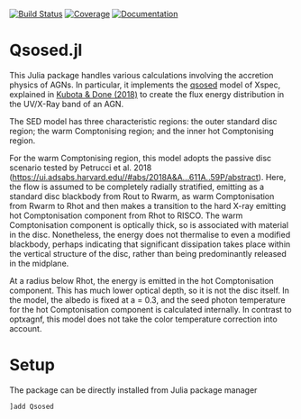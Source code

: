 [![Build Status](https://github.com/arnauqb/qsosed.jl/actions/workflows/CI.yml/badge.svg?branch=main)](https://github.com/arnauqb/qsosed.jl/actions/workflows/CI.yml?query=branch%3Amain)
[![Coverage](https://codecov.io/gh/arnauqb/qsosed.jl/branch/main/graph/badge.svg)](https://codecov.io/gh/arnauqb/qsosed.jl)
[![Documentation](https://github.com/arnauqb/qsosed.jl/actions/workflows/docs.yaml/badge.svg)](https://arnauqb.github.io/Qsosed.jl)

# Qsosed.jl

This Julia package handles various calculations involving the accretion physics of AGNs. In particular, it implements the [qsosed]("https://github.com/HEASARC/xspec_localmodels/tree/master/agnsed") model of Xspec, explained in [Kubota & Done (2018)]("https://arxiv.org/abs/1804.00171") to create the flux energy distribution in the UV/X-Ray band of an AGN.

The SED model has three characteristic regions: the outer standard
disc region; the warm Comptonising region; and the inner hot
Comptonising region.

For the warm Comptonising region, this model adopts the passive disc
scenario tested by Petrucci et al. 2018
(https://ui.adsabs.harvard.edu//#abs/2018A&A...611A..59P/abstract). Here,
the flow is assumed to be completely radially stratified, emitting as
a standard disc blackbody from Rout to Rwarm, as warm Comptonisation
from Rwarm to Rhot and then makes a transition to the hard X-ray
emitting hot Comptonisation component from Rhot to RISCO. The warm
Comptonisation component is optically thick, so is associated with
material in the disc. Nonetheless, the energy does not thermalise to
even a modified blackbody, perhaps indicating that significant
dissipation takes place within the vertical structure of the disc,
rather than being predominantly released in the midplane.

At a radius below Rhot, the energy is emitted in the hot
Comptonisation component. This has much lower optical depth, so it is
not the disc itself. In the model, the albedo is fixed at a = 0.3, and
the seed photon temperature for the hot Comptonisation component is
calculated internally. In contrast to optxagnf, this model does not
take the color temperature correction into account.

# Setup

The package can be directly installed from Julia package manager

```julia
]add Qsosed
```
